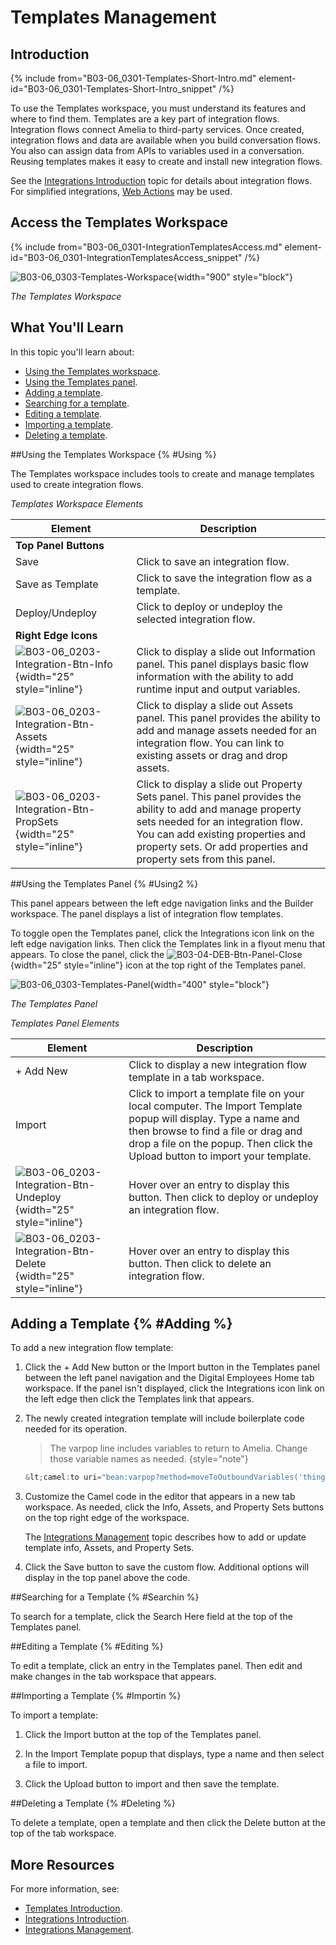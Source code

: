 # Templates Management

## Introduction

{% include from="B03-06_0301-Templates-Short-Intro.md" element-id="B03-06_0301-Templates-Short-Intro_snippet" /%}

To use the Templates workspace, you must understand its features and where to find them. Templates are a key part of integration flows. Integration flows connect Amelia to third-party services. Once created, integration flows and data are available when you build conversation flows. You also can assign data from APIs to variables used in a conversation. Reusing templates makes it easy to create and install new integration flows.

See the [Integrations Introduction](B03-06_0201-Integrations-Intro.md) topic for details about integration flows. For simplified integrations, [Web Actions](B03-05_0101-Web-Actions-Intro.md) may be used.

## Access the Templates Workspace

{% include from="B03-06_0301-IntegrationTemplatesAccess.md" element-id="B03-06_0301-IntegrationTemplatesAccess_snippet" /%}

![B03-06_0303-Templates-Workspace](B03-06_0303-Templates-Workspace.png){width="900" style="block"}

*The Templates Workspace*

## What You'll Learn

In this topic you'll learn about:

* [Using the Templates workspace](#Using).
* [Using the Templates panel](#Using2).
* [Adding a template](#Adding).
* [Searching for a template](#Searchin).
* [Editing a template](#Editing).
* [Importing a template](#Importin).
* [Deleting a template](#Deleting).

##Using the Templates Workspace {% #Using %}

The Templates workspace includes tools to create and manage templates used to create integration flows.

*Templates Workspace Elements*

| Element                                                                                                      | Description                                                                                                                                                                                                                                               |
|--------------------------------------------------------------------------------------------------------------|-----------------------------------------------------------------------------------------------------------------------------------------------------------------------------------------------------------------------------------------------------------|
| **Top Panel Buttons**                                                                                        |                                                                                                                                                                                                                                                           |
| Save                                                                                                         | Click to save an integration flow.                                                                                                                                                                                                                        |
| Save as Template                                                                                             | Click to save the integration flow as a template.                                                                                                                                                                                                         |
| Deploy/Undeploy                                                                                              | Click to deploy or undeploy the selected integration flow.                                                                                                                                                                                                |
| **Right Edge Icons**                                                                                         |                                                                                                                                                                                                                                                           |
| ![B03-06_0203-Integration-Btn-Info](B03-06_0203-Integration-Btn-Info.png){width="25" style="inline"}         | Click to display a slide out Information panel. This panel displays basic flow information with the ability to add runtime input and output variables.                                                                                                    |
| ![B03-06_0203-Integration-Btn-Assets](B03-06_0203-Integration-Btn-Assets.png){width="25" style="inline"}     | Click to display a slide out Assets panel. This panel provides the ability to add and manage assets needed for an integration flow. You can link to existing assets or drag and drop assets.                                                              |
| ![B03-06_0203-Integration-Btn-PropSets](B03-06_0203-Integration-Btn-PropSets.png){width="25" style="inline"} | Click to display a slide out Property Sets panel. This panel provides the ability to add and manage property sets needed for an integration flow. You can add existing properties and property sets. Or add properties and property sets from this panel. |


##Using the Templates Panel {% #Using2 %}

This panel appears between the left edge navigation links and the Builder workspace. The panel displays a list of integration flow templates.

To toggle open the Templates panel, click the Integrations icon link on the left edge navigation links. Then click the Templates link in a flyout menu that appears. To close the panel, click the ![B03-04-DEB-Btn-Panel-Close](B03-04-DEB-Btn-Panel-Close.png){width="25" style="inline"} icon at the top right of the Templates panel.

![B03-06_0303-Templates-Panel](B03-06_0303-Templates-Panel.png){width="400" style="block"}

*The Templates Panel*

*Templates Panel Elements*

| Element                                                                                                      | Description                                                                                                                                                                                                                            |
|--------------------------------------------------------------------------------------------------------------|----------------------------------------------------------------------------------------------------------------------------------------------------------------------------------------------------------------------------------------|
| + Add New                                                                                                    | Click to display a new integration flow template in a tab workspace.                                                                                                                                                                   |
| Import                                                                                                       | Click to import a template file on your local computer. The Import Template popup will display. Type a name and then browse to find a file or drag and drop a file on the popup. Then click the Upload button to import your template. |
| ![B03-06_0203-Integration-Btn-Undeploy](B03-06_0203-Integration-Btn-Undeploy.png){width="25" style="inline"} | Hover over an entry to display this button. Then click to deploy or undeploy an integration flow.                                                                                                                                      |
| ![B03-06_0203-Integration-Btn-Delete](B03-06_0203-Integration-Btn-Delete.png){width="25" style="inline"}     | Hover over an entry to display this button. Then click to delete an integration flow.                                                                                                                                                  |


## Adding a Template {% #Adding %}

To add a new integration flow template:

1. Click the + Add New button or the Import button in the Templates panel between the left panel navigation and the Digital Employees Home tab workspace. If the panel isn't displayed, click the Integrations icon link on the left edge then click the Templates link that appears.

2. The newly created integration template will include boilerplate code needed for its operation.

   > The varpop line includes variables to return to Amelia. Change those variable names as needed. {style="note"}
   ```JavaScript
   &lt;camel:to uri="bean:varpop?method=moveToOutboundVariables('thing,bod')"&gt;
   ```

3. Customize the Camel code in the editor that appears in a new tab workspace. As needed, click the Info, Assets, and Property Sets buttons on the top right edge of the workspace.  

   The [Integrations Management](B03-06_0205-Integrations-Management.md) topic describes how to add or update template info, Assets, and Property Sets.  

4. Click the Save button to save the custom flow. Additional options will display in the top panel above the code.

##Searching for a Template {% #Searchin %}

To search for a template, click the Search Here field at the top of the Templates panel.

##Editing a Template {% #Editing %}

To edit a template, click an entry in the Templates panel. Then edit and make changes in the tab workspace that appears.

##Importing a Template {% #Importin %}

To import a template:

1. Click the Import button at the top of the Templates panel.

2. In the Import Template popup that displays, type a name and then select a file to import.

3. Click the Upload button to import and then save the template.

##Deleting a Template {% #Deleting %}

To delete a template, open a template and then click the Delete button at the top of the tab workspace.

## More Resources

For more information, see:

* [Templates Introduction](B03-06_0301-Templates-Intro.md).
* [Integrations Introduction](B03-06_0201-Integrations-Intro.md).
* [Integrations Management](B03-06_0205-Integrations-Management.md).


